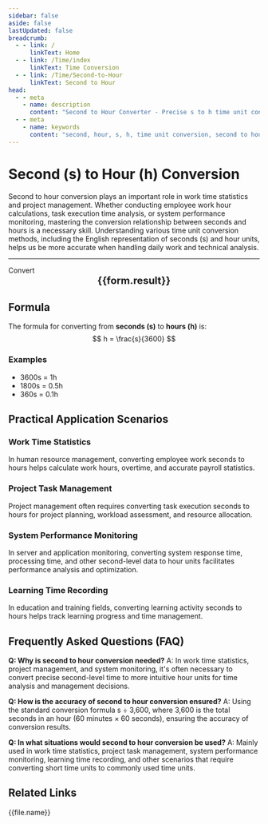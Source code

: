 ```yaml
---
sidebar: false
aside: false
lastUpdated: false
breadcrumb:
  - - link: /
      linkText: Home
  - - link: /Time/index
      linkText: Time Conversion
  - - link: /Time/Second-to-Hour
      linkText: Second to Hour
head:
  - - meta
    - name: description
      content: "Second to Hour Converter - Precise s to h time unit conversion tool. Supports quick conversion between seconds and hours, suitable for work time statistics, project management, scientific calculations, and more. Provides detailed conversion formulas, practical application scenarios, and frequently asked questions."
  - - meta
    - name: keywords
      content: "second, hour, s, h, time unit conversion, second to hour, hour conversion, second, hour, time converter, millisecond microsecond, minute second conversion, second unit conversion, second conversion, what is s unit, hour unit, second conversion, time second, second to hour conversion, time transformation, one second, second definition, second unit, second conversion, minute second symbol, how many milliseconds in one second, how many seconds in one millisecond, second in English, nanosecond, time second, time unit, time conversion, minute, one second equals how many milliseconds"
---
```

# Second (s) to Hour (h) Conversion

Second to hour conversion plays an important role in work time statistics and project management. Whether conducting employee work hour calculations, task execution time analysis, or system performance monitoring, mastering the conversion relationship between seconds and hours is a necessary skill. Understanding various time unit conversion methods, including the English representation of seconds (s) and hour units, helps us be more accurate when handling daily work and technical analysis.

---
<script setup>
import { onMounted, reactive, inject, ref } from 'vue'
import { NButton,NForm ,NFormItem,NInput,NInputNumber,NSelect,NCard,useMessage,NGrid ,NGi  } from 'naive-ui'
import { defineClientComponent } from 'vitepress'
import { Time } from '../files';

const convert = inject('convert')
const seoKey = ['millisecond microsecond','minute second conversion','second unit conversion','second conversion','what is s unit','hour unit','second conversion','time second','second to hour conversion','time transformation','one second','second definition','second unit','second time conversion','second conversion','minute second symbol','how many milliseconds in one second','how many seconds in one millisecond','second in English','nanosecond','time second','time unit','time conversion','minute','one second equals how many milliseconds']
const form = reactive({
  number: null,
  result: '',
  title: 'Second to Hour Converter'
})

const convertHandler = () => {
  if (form.number !== null && !isNaN(form.number)) {
    const convertedValue = parseFloat(form.number) / 3600
    form.result = `${form.number}s = ${convertedValue.toFixed(4)}h`
  } else {
    form.result = 'Please enter a valid number.'
  }
}
</script>

<n-card :title="form.title" size="small" :bordered="false" style="margin-bottom: 16px">
  <n-form size="large" :model="form">
    <n-form-item label="Second (s)">
      <n-input-number v-model:value="form.number" placeholder="Enter seconds" style="width: 100%" />
    </n-form-item>
    <n-form-item>
      <n-button type="info" @click="convertHandler" block>Convert</n-button>
    </n-form-item>
  </n-form>
  <template #footer>
    <div style="font-size: 12px; color: #666; text-align: center;">
      <span v-for="(keyword, index) in seoKey" :key="index">
        {{ keyword }}<span v-if="index < seoKey.length - 1"> | </span>
      </span>
    </div>
  </template>
</n-card>

<n-card  embedded :bordered="false" hoverable>
  <div  style="text-align:center;font-size:20px;">
    <strong>{{form.result}}</strong>
  </div>
</n-card>

## Formula

The formula for converting from **seconds (s)** to **hours (h)** is:
$$ h = \frac{s}{3600} $$

### Examples
- 3600s = 1h
- 1800s = 0.5h
- 360s = 0.1h

## Practical Application Scenarios

### Work Time Statistics
In human resource management, converting employee work seconds to hours helps calculate work hours, overtime, and accurate payroll statistics.

### Project Task Management
Project management often requires converting task execution seconds to hours for project planning, workload assessment, and resource allocation.

### System Performance Monitoring
In server and application monitoring, converting system response time, processing time, and other second-level data to hour units facilitates performance analysis and optimization.

### Learning Time Recording
In education and training fields, converting learning activity seconds to hours helps track learning progress and time management.

## Frequently Asked Questions (FAQ)

**Q: Why is second to hour conversion needed?**
A: In work time statistics, project management, and system monitoring, it's often necessary to convert precise second-level time to more intuitive hour units for time analysis and management decisions.

**Q: How is the accuracy of second to hour conversion ensured?**
A: Using the standard conversion formula s ÷ 3,600, where 3,600 is the total seconds in an hour (60 minutes × 60 seconds), ensuring the accuracy of conversion results.

**Q: In what situations would second to hour conversion be used?**
A: Mainly used in work time statistics, project task management, system performance monitoring, learning time recording, and other scenarios that require converting short time units to commonly used time units.

## Related Links
<n-grid x-gap="12" :cols="2">
  <n-gi v-for="(file, index) in Time" :key="index">
    <n-button
      text
      tag="a"
      :href="file.path"
      type="info"
    >
      {{file.name}}
    </n-button>
  </n-gi>
</n-grid>